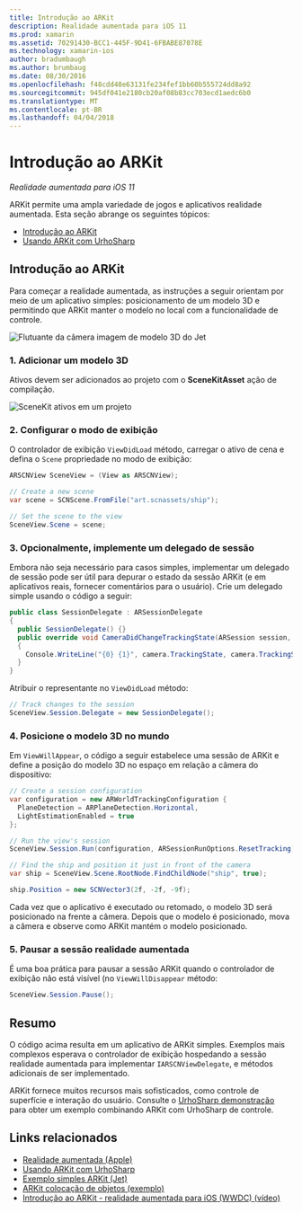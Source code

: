 ```yaml
---
title: Introdução ao ARKit
description: Realidade aumentada para iOS 11
ms.prod: xamarin
ms.assetid: 70291430-BCC1-445F-9D41-6FBABE87078E
ms.technology: xamarin-ios
author: bradumbaugh
ms.author: brumbaug
ms.date: 08/30/2016
ms.openlocfilehash: f48cdd48e63131fe234fef1bb60b555724dd8a92
ms.sourcegitcommit: 945df041e2180cb20af08b83cc703ecd1aedc6b0
ms.translationtype: MT
ms.contentlocale: pt-BR
ms.lasthandoff: 04/04/2018
---
```

# <a name="introduction-to-arkit"></a>Introdução ao ARKit

_Realidade aumentada para iOS 11_

ARKit permite uma ampla variedade de jogos e aplicativos realidade aumentada. Esta seção abrange os seguintes tópicos:

- [Introdução ao ARKit](#gettingstarted)
- [Usando ARKit com UrhoSharp](urhosharp.md)

<a name="gettingstarted" />

## <a name="getting-started-with-arkit"></a>Introdução ao ARKit

Para começar a realidade aumentada, as instruções a seguir orientam por meio de um aplicativo simples: posicionamento de um modelo 3D e permitindo que ARKit manter o modelo no local com a funcionalidade de controle.

![Flutuante da câmera imagem de modelo 3D do Jet](images/jet-sml.png)

### <a name="1-add-a-3d-model"></a>1. Adicionar um modelo 3D

Ativos devem ser adicionados ao projeto com o **SceneKitAsset** ação de compilação.

![SceneKit ativos em um projeto](images/scene-assets.png)


### <a name="2-configure-the-view"></a>2. Configurar o modo de exibição

O controlador de exibição `ViewDidLoad` método, carregar o ativo de cena e defina o `Scene` propriedade no modo de exibição:

```csharp
ARSCNView SceneView = (View as ARSCNView);

// Create a new scene
var scene = SCNScene.FromFile("art.scnassets/ship");

// Set the scene to the view
SceneView.Scene = scene;
```

### <a name="3-optionally-implement-a-session-delegate"></a>3. Opcionalmente, implemente um delegado de sessão

Embora não seja necessário para casos simples, implementar um delegado de sessão pode ser útil para depurar o estado da sessão ARKit (e em aplicativos reais, fornecer comentários para o usuário). Crie um delegado simple usando o código a seguir:

```csharp
public class SessionDelegate : ARSessionDelegate
{
  public SessionDelegate() {}
  public override void CameraDidChangeTrackingState(ARSession session, ARCamera camera)
  {
    Console.WriteLine("{0} {1}", camera.TrackingState, camera.TrackingStateReason);
  }
}
```

Atribuir o representante no `ViewDidLoad` método:

```csharp
// Track changes to the session
SceneView.Session.Delegate = new SessionDelegate();
```

### <a name="4-position-the-3d-model-in-the-world"></a>4. Posicione o modelo 3D no mundo

Em `ViewWillAppear`, o código a seguir estabelece uma sessão de ARKit e define a posição do modelo 3D no espaço em relação a câmera do dispositivo:

```csharp
// Create a session configuration
var configuration = new ARWorldTrackingConfiguration {
  PlaneDetection = ARPlaneDetection.Horizontal,
  LightEstimationEnabled = true
};

// Run the view's session
SceneView.Session.Run(configuration, ARSessionRunOptions.ResetTracking);

// Find the ship and position it just in front of the camera
var ship = SceneView.Scene.RootNode.FindChildNode("ship", true);

ship.Position = new SCNVector3(2f, -2f, -9f);
```

Cada vez que o aplicativo é executado ou retomado, o modelo 3D será posicionado na frente a câmera. Depois que o modelo é posicionado, mova a câmera e observe como ARKit mantém o modelo posicionado.

### <a name="5-pause-the-augmented-reality-session"></a>5. Pausar a sessão realidade aumentada

É uma boa prática para pausar a sessão ARKit quando o controlador de exibição não está visível (no `ViewWillDisappear` método:

```csharp
SceneView.Session.Pause();
```

## <a name="summary"></a>Resumo

O código acima resulta em um aplicativo de ARKit simples. Exemplos mais complexos esperava o controlador de exibição hospedando a sessão realidade aumentada para implementar `IARSCNViewDelegate`, e métodos adicionais de ser implementado.

ARKit fornece muitos recursos mais sofisticados, como controle de superfície e interação do usuário. Consulte o [UrhoSharp demonstração](urhosharp.md) para obter um exemplo combinando ARKit com UrhoSharp de controle.


## <a name="related-links"></a>Links relacionados

- [Realidade aumentada (Apple)](https://developer.apple.com/arkit/)
- [Usando ARKit com UrhoSharp](urhosharp.md)
- [Exemplo simples ARKit (Jet)](https://developer.xamarin.com/samples/monotouch/ios11/ARKitSample/)
- [ARKit colocação de objetos (exemplo)](https://developer.xamarin.com/samples/monotouch/ios11/ARKitPlacingObjects/)
- [Introdução ao ARKit - realidade aumentada para iOS (WWDC) (vídeo)](https://developer.apple.com/videos/play/wwdc2017/602/)
